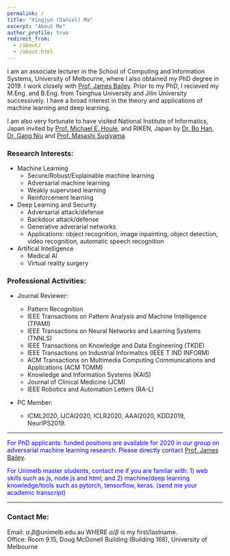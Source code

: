 ```yaml
---
permalink: /
title: "Xingjun (Daniel) Ma"
excerpt: "About Me"
author_profile: true
redirect_from:
  - /about/
  - /about.html
---
```

I am an associate lecturer in the School of Computing and Information Systems, University of Melbourne, where I also obtained my PhD degree in 2019. I work closely with <a href="http://people.eng.unimelb.edu.au/baileyj/" target="_blank">Prof. James Bailey</a>. Prior to my PhD, I recieved my M.Eng. and B.Eng. from Tsinghua University and Jilin University successively. I have a broad interest in the theory and applications of machine learning and deep learning.

I am also very fortunate to have visited National Institute of Informatics, Japan invited by <a href="http://research.nii.ac.jp/~meh/" target="_blank">Prof. Michael E. Houle</a>, and RIKEN, Japan by <a href="https://bhanml.github.io/" target="_blank">Dr. Bo Han</a>, <a href="https://niug1984.github.io/" target="_blank">Dr. Gang Niu</a> and <a href="http://www.ms.k.u-tokyo.ac.jp/sugi/index.html" target="_blank">Prof. Masashi Sugiyama</a>.

<!-- collabarated with highly respected researchers including <a href="http://people.eng.unimelb.edu.au/baileyj/" target="_blank">Prof. James Bailey</a> (UniMelb), <a href="http://research.nii.ac.jp/~meh/" target="_blank">Prof. Michael E. Houle</a> (NII, Japan), <a href="https://people.eecs.berkeley.edu/~dawnsong/" target="_blank">Prof. Dawn Song</a> (UC, Berkeley), <a href="http://www.yugangjiang.info" target="_blank"> Prof. Yu-Gang Jiang</a> (Fudan University), <a href="http://www.crystal-boli.com/" target="_blank">A/Prof. Bo Li</a> (UIUC), <a href="https://people.eng.unimelb.edu.au/smonazam/" target="_blank">A/Prof. Sarah Erfani</a> (UniMelb), and <a href="https://sites.google.com/site/csyisenwang/" target="_blank">Dr. Yisen Wang</a> (Tsinghua University). -->

<!-- and <a href="https://scholar.google.com/citations?user=MjgOHPYAAAAJ&hl=en" target="_blank">Dr. Sudanthi Wijewickrema</a> (UniMelb). -->

### Research Interests:
* Machine Learning
  * Secure/Robust/Explainable machine learning
  * Adversarial machine learning
  * Weakly supervised learning
  * Reinforcement learning
* Deep Learning and Security
  * Adversarial attack/defense
  * Backdoor attack/defense
  * Generative adverarial networks
  * Applications: object recognition, image inpainting, object detection, video recognition, automatic speech recognition
* Artifical Intelligence
  * Medical AI
  * Virtual reality surgery


### Professional Activities:
* Journal Reviewer:
  * Pattern Recognition
  * IEEE Transactions on Pattern Analysis and Machine Intelligence (TPAMI)
  * IEEE Transactions on Neural Networks and Learning Systems (TNNLS)
  * IEEE Transactions on Knowledge and Data Engineering (TKDE)
  * IEEE Transactions on Industrial Informatics (IEEE T IND INFORM)
  * ACM Transactions on Multimedia Computing Communications and Applications (ACM TOMM)
  * Knowledge and Information Systems (KAIS)
  * Journal of Clinical Medicine (JCM)
  * IEEE Robotics and Automation Letters (RA-L)

* PC Member:
	* ICML2020, IJCAI2020, ICLR2020, AAAI2020, KDD2019, NeurIPS2019.

------
<span style="color:blue">
For PhD applicants: funded positions are available for 2020 in our group on adversarial machine learning research. Please directly contact</span> <a href="http://people.eng.unimelb.edu.au/baileyj/" target="_blank">Prof. James Bailey</a>.

<span style="color:blue">For Unimelb master students, contact me if you are familar with: 1) web skills such as js, node.js and html; and 2) machine/deep learning knowledge/tools such as pytorch, tensorflow, keras. (send me your academic transcript)</span>

------

### Contact Me:
Email: $\alpha$.$\beta$@unimelb.edu.au WHERE $\alpha$/$\beta$ is my first/lastname. <br/>
Office: Room 9.15, Doug McDonell Building (Building 168), University of Melbourne
